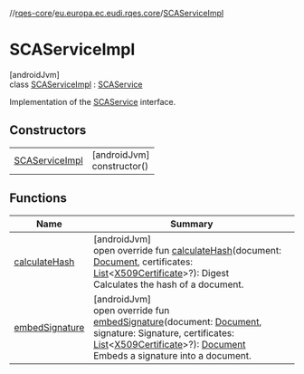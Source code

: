 //[rqes-core](../../../index.md)/[eu.europa.ec.eudi.rqes.core](../index.md)/[SCAServiceImpl](index.md)

# SCAServiceImpl

[androidJvm]\
class [SCAServiceImpl](index.md) : [SCAService](../-s-c-a-service/index.md)

Implementation of the [SCAService](../-s-c-a-service/index.md) interface.

## Constructors

| | |
|---|---|
| [SCAServiceImpl](-s-c-a-service-impl.md) | [androidJvm]<br>constructor() |

## Functions

| Name | Summary |
|---|---|
| [calculateHash](calculate-hash.md) | [androidJvm]<br>open override fun [calculateHash](calculate-hash.md)(document: [Document](../-document/index.md), certificates: [List](https://kotlinlang.org/api/latest/jvm/stdlib/kotlin.collections/-list/index.html)&lt;[X509Certificate](https://developer.android.com/reference/kotlin/java/security/cert/X509Certificate.html)&gt;?): Digest<br>Calculates the hash of a document. |
| [embedSignature](embed-signature.md) | [androidJvm]<br>open override fun [embedSignature](embed-signature.md)(document: [Document](../-document/index.md), signature: Signature, certificates: [List](https://kotlinlang.org/api/latest/jvm/stdlib/kotlin.collections/-list/index.html)&lt;[X509Certificate](https://developer.android.com/reference/kotlin/java/security/cert/X509Certificate.html)&gt;?): [Document](../-document/index.md)<br>Embeds a signature into a document. |

